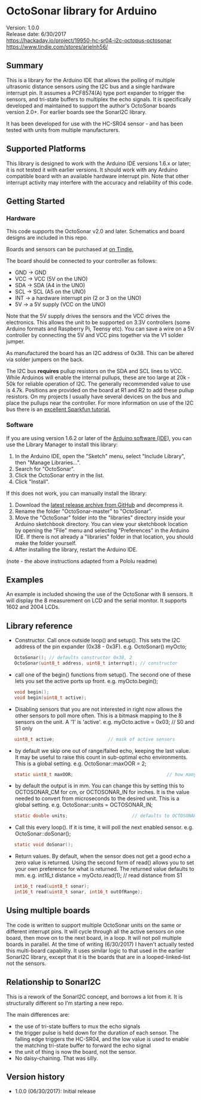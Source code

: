 # OctoSonar library for Arduino
Version: 1.0.0<br>
Release date: 6/30/2017<br>
https://hackaday.io/project/19950-hc-sr04-i2c-octopus-octosonar
https://www.tindie.com/stores/arielnh56/

## Summary

This is a library for the Arduino IDE that allows the polling of multiple ultrasonic distance sensors using the I2C 
bus and a single hardware interrupt pin. It assumes a PCF8574(A) type port expander to trigger the sensors, and 
tri-state buffers to multiplex the echo signals. It is specifically developed and maintained to support the author's 
OctoSonar boards version 2.0+. For earlier boards see the SonarI2C library.

It has been developed for use with the HC-SR04 sensor - and has been tested with units from multiple manufacturers.

## Supported Platforms

This library is designed to work with the Arduino IDE versions 1.6.x or later; it is not tested it with earlier versions. It should work with any Arduino compatible board with an available hardware interrupt pin. Note that other interrupt 
activity may interfere with the accuracy and reliability of this code.

## Getting Started

### Hardware

This code supports the OctoSonar v2.0 and later. Schematics and board designs are included in this repo.

Boards and sensors can be purchased at [on Tindie.](https://www.tindie.com/stores/arielnh56/)

The board should be connected to your controller as follows:

* GND -> GND
* VCC -> VCC (5V on the UNO)
* SDA -> SDA (A4 in the UNO)
* SCL -> SCL (A5 on the UNO)
* INT -> a hardware interrupt pin (2 or 3 on the UNO)
* 5V -> a 5V supply (VCC on the UNO)

Note that the 5V supply drives the sensors and the VCC drives the electronics. This allows the unit to be supported
on 3.3V controllers (some Arduino formats and Raspberry Pi, Teensy etc). You can save a wire on a 5V controller
by connecting the 5V and VCC pins together via the V1 solder jumper.

As manufactured the board has an I2C address of 0x38. This can be altered via solder jumpers on the back.

The I2C bus **requires** pullup resistors on the SDA and SCL lines to VCC. While Arduinos will enable the
internal pullups, these are too large at 20k - 50k for reliable operation of I2C. The generally recommended 
value to use is 4.7k. Positions are provided on the board at R1 and R2 to add these pullup resistors. On my 
projects I usually have several devices on the bus and place the pullups near the controller. For more information on
use of the I2C bus there is an [excellent Sparkfun tutorial.](https://learn.sparkfun.com/tutorials/i2c)

### Software

If you are using version 1.6.2 or later of the [Arduino software (IDE)](http://www.arduino.cc/en/Main/Software), you 
can use the Library Manager to install this library:

1. In the Arduino IDE, open the "Sketch" menu, select "Include Library", then "Manage Libraries...".
2. Search for "OctoSonar".
3. Click the OctoSonar entry in the list.
4. Click "Install".

If this does not work, you can manually install the library:

1. Download the [latest release archive from GitHub](https://github.com/arielnh56/OctoSonar/releases) and decompress it.
2. Rename the folder "OctoSonar-master" to "OctoSonar".
3. Move the "OctoSonar" folder into the "libraries" directory inside your Arduino sketchbook directory.  You can view your sketchbook location by opening the "File" menu and selecting "Preferences" in the Arduino IDE.  If there is not already a "libraries" folder in that location, you should make the folder yourself.
4. After installing the library, restart the Arduino IDE.

(note - the above instructions adapted from a Pololu readme)

## Examples

An example is included showing the use of the OctoSonar with 8 sensors. It will display the 8 measurement on LCD and the serial monitor. It supports 1602 and 2004 LCDs.

## Library reference

* Constructor. Call once outside loop() and setup(). This sets the I2C address of the pin expander (0x38 - 0x3F).
e.g.  OctoSonar() myOcto;

 ```c
    OctoSonar(); // defaults constructor 0x38, 2
    OctoSonar(uint8_t address, uint8_t interrupt); // constructor
 
```

* call one of the begin() functions from setup(). The second one of these lets you set the active ports up front.
e.g. myOcto.begin();

 ```c
    void begin();
    void begin(uint8_t active);
```

*  Disabling sensors that you are not interested in right now allows the other sensors to poll more often. This is a bitmask mapping to the 8 sensors on the unit. A '1' is 'active'. 
e.g. myOcto.active = 0x03;   // S0 and S1 only

 ```c
    uint8_t active;                    // mask of active sensors 
```

* by default we skip one out of range/failed echo, keeping the last value. It may be useful to raise this count in sub-optimal echo environments. This is a global setting.
e.g. OctoSonar::maxOOR = 2;

 ```c
    static uint8_t maxOOR;                                   // how many OOR to skip. Raise this in noisy environments
```

* by default the output is in mm. You can change this by setting this to OCTOSONAR_CM for cm, or OCTOSONAR_IN for inches. It is the value needed to convert from microseconds to the desired unit. This is a global setting.
e.g. OctoSonar::units = OCTOSONAR_IN;

 ```c
    static double units;                        // defaults to OCTOSONAR_MM 
```

* Call this every loop(). If it is time, it will poll the next enabled sensor. 
e.g. OctoSonar::doSonar();

 ```c
    static void doSonar();
```

* Return values. By default, when the sensor does not get a good echo a zero value is returned. Using the second
  form of read() allows you to set your own preference for what is returned. The returned value defaults to mm.
e.g. int16_t distance = myOcto.read(1);  // read distance from S1
 ```c
    int16_t read(uint8_t sonar);                     
    int16_t read(uint8_t sonar, int16_t outOfRange);
```

## Using multiple boards
The code is written to support multiple OctoSonar units on the same or different interrupt pins. It will cycle
through all the active sensors on one board, then move on to the next board, in a loop. It will not poll 
multiple boards in
parallel. At the time of writing (6/30/2017) I haven't actually tested this multi-board capability. It uses 
similar logic to that used in the earlier SonarI2C library, except that it is the boards that are in a 
looped-linked-list not the sensors.
 
## Relationship to SonarI2C

This is a rework of the SonarI2C concept, and borrows a lot from it. It is structurally different so I'm
 starting a new repo.

The main differences are:
* the use of tri-state buffers to mux the echo signals
* the trigger pulse is held down for the duration of each sensor. The falling edge triggers the HC-SR04, and the low value is used to enable the 
matching tri-state buffer to forward the echo signal
* the unit of thing is now the board, not the sensor. 
* No daisy-chaining. That was silly.

## Version history

* 1.0.0 (06/30/2017): Initial release

